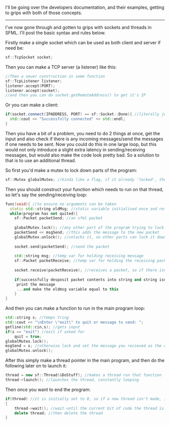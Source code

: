 I'll be going over the developers documentation, and their examples, getting to grips with both of those concepts.

------------------------------------

I've now gone through and gotten to grips with sockets and threads in SFML.
I'll post the basic syntax and rules below.

Firstly make a single socket which can be used as both client and server if need be:
```cpp
sf::TcpSocket socket;
```
Then you can make a TCP server (a listener) like this:
```cpp
//Then a sever construction in some function
sf::TcpListener listener;
listener.accept(PORT);
listener.accept(socket);
//and then you can do socket.getRemoteAddress() to get it's IP
```
Or you can make a client:
```cpp
if(socket.connect(IPADDRESS, PORT) == sf::Socket::Done){ //literally just connects via ipaddress and the port
  std::cout << "Successfully connected" << std::endl;
}
```
Then you have a bit of a problem, you need to do 2 things at once, get the input and also check if there is any incoming messages/send the messages if one needs to be sent.
Now you could do this in one large loop, but this would not only introduce a slight extra latency in sending/receiving messages, but would also make the code look pretty bad.
So a solution to that is to use an additional thread.

So first you'd make a mutex to lock down parts of the program:
```cpp
sf::Mutex globalMutex; //kinda like a flag, if it already 'locked', then any other part of the program that tries to 'lock' it will pause
```

Then you should construct your function which needs to run on that thread, so let's say the sending/receiving loop:
```cpp
func(void){ //to ensure no arguments can be taken
  static std::string oldMsg; //static variable initialised once and retains it's value, used to prevent multiple of the same message sent consecutively (blocks spam)
  while(program has not quited){
    sf::Packet packetSend; //an sfml packet
    
    globalMutex.lock(); //any other part of the program trying to lock will now pause
    packetSend << msgSend; //this adds the message to the new packet
    globalMutex.unlock(); //unlocks it, so other parts can lock it down now
    
    socket.send(packetSend); //send the packet
    
    std::string msg; //temp var for holding receiving message
    sf::Packet packetReceive; //temp var for holding the receiving packet
    
    socket.receive(packetReceive); //receives a packet, so if there isn't one, will just skip over
    
    if(successfully desposit packet contents into string and string isn't empty and isn't the same as the old one){
     print the message
     ...and make the oldmsg variable equal to this
    }
}
```

And then you can make a function to run in the main program loop:
```cpp
std::string s; //temps tring
std::cout << "\nEnter \"exit\" to quit or message to send: ";
getline(std::cin,s); //gets input
if(s == "exit") //exit if asked for
	quit = true;
globalMutex.lock();
msgSend = s; //otherwise lock and set the message you recieved as the one that is to be sent as a packet
globalMutex.unlock();
```

After this simply make a thread pointer in the main program, and then do the following later on to launch it:
```cpp
thread = new sf::Thread(&DoStuff); //makes a thread run that function
thread->launch(); //launches the thread, constantly looping
```

Then once you want to end the program:
```cpp
if(thread) //it is initially set to 0, so if a new thread isn't made, it is 0, so false, so doesn't need to be deleted
{
	thread->wait(); //wait until the current bit of code the thread is going through finishes
	delete thread; //then delete the thread
}
```
